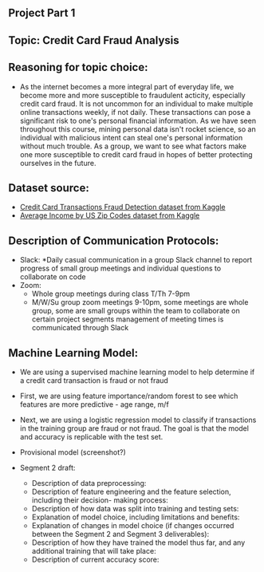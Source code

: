 ## Project Part 1
## Topic: Credit Card Fraud Analysis
## Reasoning for topic choice:
* As the internet becomes a more integral part of everyday life, we become more and more susceptible to fraudulent acticity, especially credit card fraud. It is not uncommon for an individual to make multiple online transactions weekly, if not daily. These transactions can pose a significant risk to one's personal financial information. As we have seen throughout this course, mining personal data isn't rocket science, so an individual with malicious intent can steal one's personal information without much trouble. As a group, we want to see what factors make one more susceptible to credit card fraud in hopes of better protecting ourselves in the future.
## Dataset source:
* [Credit Card Transactions Fraud Detection dataset from Kaggle](https://www.kaggle.com/datasets/kartik2112/fraud-detection)
* [Average Income by US Zip Codes dataset from Kaggle](https://github.com/justicecodes/projectpractice#dataset-source:~:text=Average%20Income%20by%20US%20Zip%20Codes) 
## Description of Communication Protocols:
* Slack:
  *Daily casual communication in a group Slack channel to report progress of small group meetings and individual questions to collaborate on code
* Zoom:
  * Whole group meetings during class T/Th 7-9pm
  * M/W/Su group zoom meetings 9-10pm, some meetings are whole group, some are small groups within the team to collaborate on certain project segments
management of meeting times is communicated through Slack
## Machine Learning Model:
  * We are using a supervised machine learning model to help determine if a credit card transaction is fraud or not fraud

  * First, we are using feature importance/random forest to see which features are more predictive - age range, m/f

  * Next, we are using a logistic regression model to classify if transactions in the training group are fraud or not fraud. The goal is that the model and accuracy is replicable with the test set.

  * Provisional model (screenshot?)

  * Segment 2 draft:

    * Description of data preprocessing:
    * Description of feature engineering and the feature selection, including their decision- making process:
    * Description of how data was split into training and testing sets:
    * Explanation of model choice, including limitations and benefits:
    * Explanation of changes in model choice (if changes occurred between the Segment 2 and Segment 3 deliverables):
    * Description of how they have trained the model thus far, and any additional training that will take place:
    * Description of current accuracy score:
